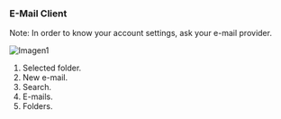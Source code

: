 ### E-Mail Client
Note: In order to know your account settings, ask your e-mail provider.

![Imagen1](http://static.energysistem.com/images/manuals/39995/542d3b929ea7f.jpg)

1. Selected folder.
2. New e-mail.
3. Search.
4. E-mails.
5. Folders.
